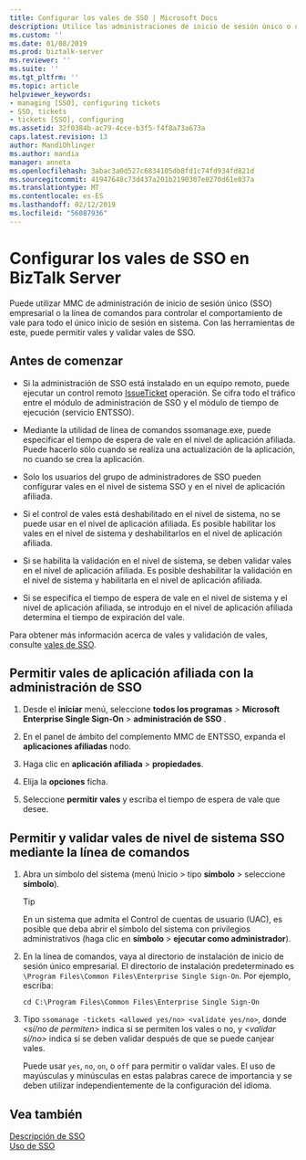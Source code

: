 ```yaml
---
title: Configurar los vales de SSO | Microsoft Docs
description: Utilice las administraciones de inicio de sesión único o una línea de comandos para permitir y validar único empresarial vales de sesión en el nivel de sistema y para las aplicaciones afiliadas en BizTalk Server.
ms.custom: ''
ms.date: 01/08/2019
ms.prod: biztalk-server
ms.reviewer: ''
ms.suite: ''
ms.tgt_pltfrm: ''
ms.topic: article
helpviewer_keywords:
- managing [SSO], configuring tickets
- SSO, tickets
- tickets [SSO], configuring
ms.assetid: 32f0384b-ac79-4cce-b3f5-f4f8a73a673a
caps.latest.revision: 13
author: MandiOhlinger
ms.author: mandia
manager: anneta
ms.openlocfilehash: 3abac3a0d527c6834105db8fd1c74fd934fd821d
ms.sourcegitcommit: 41947648c73d437a201b2190307e0270d61e037a
ms.translationtype: MT
ms.contentlocale: es-ES
ms.lasthandoff: 02/12/2019
ms.locfileid: "56087936"
---
```

# <a name="configure-the-sso-tickets-in-biztalk-server"></a>Configurar los vales de SSO en BizTalk Server
Puede utilizar MMC de administración de inicio de sesión único (SSO) empresarial o la línea de comandos para controlar el comportamiento de vale para todo el único inicio de sesión en sistema. Con las herramientas de este, puede permitir vales y validar vales de SSO.  
  
## <a name="before-you-begin"></a>Antes de comenzar

- Si la administración de SSO está instalado en un equipo remoto, puede ejecutar un control remoto [IssueTicket](https://docs.microsoft.com/biztalk/core/technical-reference/issoticket-issueticket-method) operación. Se cifra todo el tráfico entre el módulo de administración de SSO y el módulo de tiempo de ejecución (servicio ENTSSO).  
  
- Mediante la utilidad de línea de comandos ssomanage.exe, puede especificar el tiempo de espera de vale en el nivel de aplicación afiliada. Puede hacerlo sólo cuando se realiza una actualización de la aplicación, no cuando se crea la aplicación.
  
- Solo los usuarios del grupo de administradores de SSO pueden configurar vales en el nivel de sistema SSO y en el nivel de aplicación afiliada.  
  
- Si el control de vales está deshabilitado en el nivel de sistema, no se puede usar en el nivel de aplicación afiliada. Es posible habilitar los vales en el nivel de sistema y deshabilitarlos en el nivel de aplicación afiliada.  
  
- Si se habilita la validación en el nivel de sistema, se deben validar vales en el nivel de aplicación afiliada. Es posible deshabilitar la validación en el nivel de sistema y habilitarla en el nivel de aplicación afiliada.  
  
- Si se especifica el tiempo de espera de vale en el nivel de sistema y el nivel de aplicación afiliada, se introdujo en el nivel de aplicación afiliada determina el tiempo de expiración del vale.  
  
Para obtener más información acerca de vales y validación de vales, consulte [vales de SSO](../core/sso-tickets.md).  
  
## <a name="allow-affiliate-application-tickets-using-sso-administration"></a>Permitir vales de aplicación afiliada con la administración de SSO  
  
1.  Desde el **iniciar** menú, seleccione **todos los programas** > **Microsoft Enterprise Single Sign-On** > **administración de SSO** .
  
2.  En el panel de ámbito del complemento MMC de ENTSSO, expanda el **aplicaciones afiliadas** nodo.  
  
3.  Haga clic en **aplicación afiliada** > **propiedades**.  
  
4.  Elija la **opciones** ficha.  
  
5.  Seleccione **permitir vales** y escriba el tiempo de espera de vale que desee.  
  
## <a name="allow-and-validate-sso-system-level-tickets-using-the-command-line"></a>Permitir y validar vales de nivel de sistema SSO mediante la línea de comandos  
  
1. Abra un símbolo del sistema (menú Inicio > tipo **símbolo** > seleccione **símbolo**).

    > [!TIP]
    >  En un sistema que admita el Control de cuentas de usuario (UAC), es posible que deba abrir el símbolo del sistema con privilegios administrativos (haga clic en **símbolo** > **ejecutar como administrador**).
  
2. En la línea de comandos, vaya al directorio de instalación de inicio de sesión único empresarial. El directorio de instalación predeterminado es `\Program Files\Common Files\Enterprise Single Sign-On`. Por ejemplo, escriba: 

    `cd C:\Program Files\Common Files\Enterprise Single Sign-On`
  
3. Tipo `ssomanage -tickets <allowed yes/no> <validate yes/no>`, donde *\<sí/no de permiten\>* indica si se permiten los vales o no, y *\<validar sí/no\>* indica si se deben validar después de que se puede canjear vales.  
  
    Puede usar `yes`, `no`, `on`, o `off` para permitir o validar vales. El uso de mayúsculas y minúsculas en estas palabras carece de importancia y se deben utilizar independientemente de la configuración del idioma.
  
## <a name="see-also"></a>Vea también

[Descripción de SSO](../core/understanding-sso.md)   
[Uso de SSO](../core/using-sso.md)
